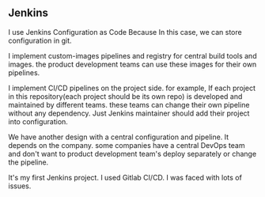 ## Jenkins

I use Jenkins Configuration as Code Because In this case, we can store configuration in git.

I implement custom-images pipelines and registry for central build tools and images. the product development teams can use these images for their own pipelines.

I implement CI/CD pipelines on the project side. for example, If each project in this repository(each project should be its own repo) is developed and maintained by different teams. these teams can change their own pipeline without any dependency. Just Jenkins maintainer should add their project into configuration.

We have another design with a central configuration and pipeline. It depends on the company. some companies have a central DevOps team and don't want to product development team's deploy separately or change the pipeline.

It's my first Jenkins project. I used Gitlab CI/CD. I was faced with lots of issues.



